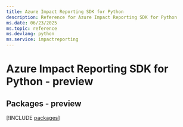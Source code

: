 ```yaml
---
title: Azure Impact Reporting SDK for Python
description: Reference for Azure Impact Reporting SDK for Python
ms.date: 06/23/2025
ms.topic: reference
ms.devlang: python
ms.service: impactreporting
---
```

# Azure Impact Reporting SDK for Python - preview
## Packages - preview
[!INCLUDE [packages](impact-reporting-index.md)]